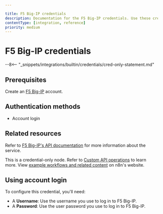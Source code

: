 ```yaml
---

title: F5 Big-IP credentials
description: Documentation for the F5 Big-IP credentials. Use these credentials to authenticate F5 Big-IP in n8n, a workflow automation platform.
contentType: [integration, reference]
priority: medium
---
```


# F5 Big-IP credentials

--8<-- "_snippets/integrations/builtin/credentials/cred-only-statement.md"

## Prerequisites

Create an [F5 Big-IP](https://www.f5.com/products/big-ip-services) account.

## Authentication methods

- Account login

## Related resources

Refer to [F5 Big-IP's API documentation](https://clouddocs.f5.com/products/big-iq/mgmt-api/v0.0/) for more information about the service.

This is a credential-only node. Refer to [Custom API operations](/integrations/custom-operations.md) to learn more. View [example workflows and related content](https://n8n.io/integrations/f5-big-ip/) on n8n's website.

## Using account login

To configure this credential, you'll need:

- A **Username**: Use the username you use to log in to F5 Big-IP.
- A **Password**: Use the user password you use to log in to F5 Big-IP.
